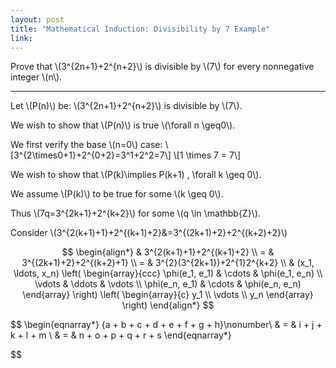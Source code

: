 ```yaml
---
layout: post
title: "Mathematical Induction: Divisibility by 7 Example"
link:
---
```


Prove that \\(3^{2n+1}+2^{n+2}\\) is divisible by \\(7\\) for every nonnegative integer \\(n\\).

<hr>

Let \\(P(n)\\) be: \\(3^{2n+1}+2^{n+2}\\) is divisible by \\(7\\).

We wish to show that \\(P(n)\\) is true \\(\forall n \geq0\\).

We first verify the base \\(n=0\\) case:
\\[3^{2\times0+1}+2^{0+2}=3^1+2^2=7\\]
\\[1 \times 7 = 7\\]

We wish to show that \\(P(k)\implies P(k+1) \, \forall k \geq 0\\).

We assume \\(P(k)\\) to be true for some \\(k \geq 0\\).

Thus \\(7q=3^{2k+1}+2^{k+2}\\) for some \\(q \in \mathbb{Z}\\).

Consider \\(3^{2(k+1)+1}+2^{(k+1)+2}&=3^{(2k+1)+2}+2^{(k+2)+2}\\)

$$
\begin{align*}
& 3^{2(k+1)+1}+2^{(k+1)+2} \\
= & 3^{(2k+1)+2}+2^{(k+2)+1} \\
= & 3^{2}(3^{2k+1})+2^{1}2^{k+2} \\
& (x_1, \ldots, x_n) \left( \begin{array}{ccc}
  \phi(e_1, e_1) & \cdots & \phi(e_1, e_n) \\
  \vdots & \ddots & \vdots \\
  \phi(e_n, e_1) & \cdots & \phi(e_n, e_n)
  \end{array} \right)
  \left( \begin{array}{c}
    y_1 \\
    \vdots \\
    y_n
    \end{array} \right)
    \end{align*}
$$

$$
\begin{eqnarray*}
{a + b + c + d + e + f + g + h}\nonumber\\
  & = & i + j + k + l + m
  \\
  & = & n + o + p + q + r + s
  \end{eqnarray*}

$$

